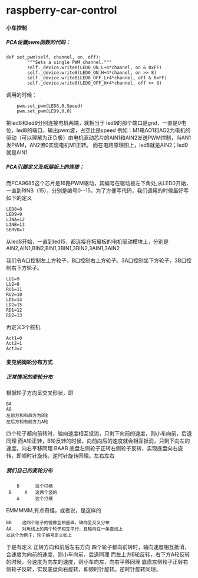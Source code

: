 # raspberry-car-control

#### 小车控制
##### PCA设置pwm函数的代码：
```
def set_pwm(self, channel, on, off):
        """Sets a single PWM channel."""
        self._device.write8(LED0_ON_L+4*channel, on & 0xFF)
        self._device.write8(LED0_ON_H+4*channel, on >> 8)
        self._device.write8(LED0_OFF_L+4*channel, off & 0xFF)
        self._device.write8(LED0_OFF_H+4*channel, off >> 8)
```
调用的时候：
```
    pwm.set_pwm(LED8,0,Speed)
    pwm.set_pwm(LED9,0,0)
```
把led8和led9分别连接电机两端，就相当于 led9的那个端口是gnd，一直是0电位，led8的端口，输出pwm波，占空比是speed
例如：M1电AO1和AO2为电机的驱动（可以理解为正负极）由电机驱动芯片的AIN1和AIN2发送PWM控制，当AN1发PWM，AN2置0实现电机M1正转。
而在电路原理图上，led8就是AIN2；led9就是AIN1
##### PCA引脚定义及拓展板上的连接：
而PCA9685这个芯片是16路PWM驱动，其编号在驱动板左下角处,从LED0开始，一直到RINB（15），分别是编号0--15，为了方便写代码，我们调用的时候最好写如下的定义

```
LED8=8
LED9=9
LINA=12
LINB=13
SERVO=7
```
从led8开始，一直到led15，都连接在拓展板的电机驱动模块上，分别是AIN2,AIN1,BIN2,BIN1,3BIN1,3BIN2,3AIN1,3AIN2

我们令A口控制左上方轮子，B口控制右上方轮子。3A口控制坐下方轮子，3B口控制右下方轮子。

```
LU1=9
LU2=8
RU1=11
RU2=10
LD1=14
LD2=15
RD1=12
RD2=13
```

再定义3个舵机

```
Act1=0
Act2=1
Act3=2
```

#### 麦克纳姆轮分布方式
##### 正常情况的麦轮分布
根据轮子方向呈交叉形状，即

```
BA
AB
左前方和右后方为B轮
左后方和右前方为A轮
```
四个轮子都向前转时，轴向速度相互抵消，只剩下向前的速度，则小车向前，后退同理
而A轮正转，B轮反转的时候，向前向后的速度就会相互抵消，只剩下向左的速度。向右平移同理.BAAB
底盘左侧轮子正转右侧轮子反转，实现底盘向右旋转，即顺时针旋转。逆时针旋转同理。左右左右

##### 我们自己的麦轮分布

```
    B      这个打横
 B     A   这两个竖的
    A      这个打横
```
EMMMMM,有点奇怪，或者说，是这样的

```
BB    这四个轮子的镜像互相垂直，轴向呈交叉分布
AA    对角线上的两个轮子相互平行，且轴向在一条直线上
以这个为例子，轮子编号定义如上
```
于是有定义 正转方向和前后左右方向
四个轮子都向前转时，轴向速度相互抵消，合速度为向前的速度，则小车向前，后退同理
而左上方B轮反转，右下方A轮反转的时候，合速度为向左的速度，则小车向左，向右平移同理
底盘左侧轮子正转右侧轮子反转，实现底盘向右旋转，即顺时针旋转。逆时针旋转同理。

